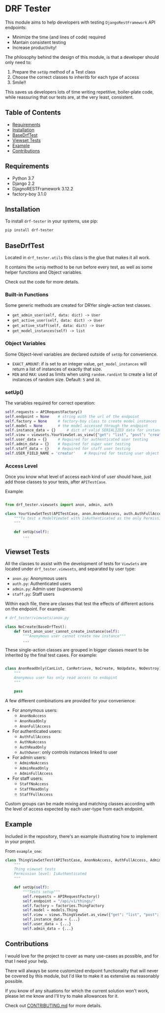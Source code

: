 # DRF Tester

This module aims to help developers with testing `DjangoRestFramework` API endpoints:

- Minimize the time (and lines of code) required
- Mantain consistent testing
- Increase productivity!

The philosophy behind the design of this module, is that a developer should only need to:

1. Prepare the `setUp` method of a Test class
2. Choose the correct classes to inheritb for each type of access
3. Smile!!

This saves us developers lots of time writing repetitive, boiler-plate code, while reassuring that our tests are, at the very least, consistent.


## Table of Contents

- [Requirements](#requirements)
- [Installation](#installation)
- [BaseDrfTest](#basedrftest)
- [Viewset Tests](#viewset-tests)
- [Example](#example)
- [Contributions](#contributions)

## Requirements

- Python 3.7
- Django 2.2
- DjagnoRESTFramework 3.12.2
- factory-boy 3.1.0

## Installation

To install `drf-tester` in your systems, use pip:

```bash
pip install drf-tester
```


## BaseDrfTest

Located in `drf_tester.utils` this class is the glue that makes it all work.

It contains the `setUp` method to be run before every test, as well as some helper functions and Object variables.

Check out the code for more details.

### Built-in Functions

Some generic methods are created for DRYer single-action test classes.

- `get_admin_user(self, data: dict) -> User`
- `get_active_user(self, data: dict) -> User`
- `get_active_staff(self, data: dict) -> User`
- `get_model_instances(self) -> list`

### Object Variables

Some Object-level variables are declared outside of `setUp` for convenience.

- `EXACT_AMOUNT`: if is set to an integer value, `get_model_instances` will return a list of instances of exactly that size.
- `MIN` and `MAX`: used as limits when using `random.randint` to create a list of instances of random size. Default: `5` and `10`.

### setUp()

The variables required for correct operation:

```python
self.requests = APIRequestFactory()
self.endpoint = None    # string with the url of the endpoint
self.factory = None     # factory-boy class to create model instances
self.model = None       # the model accessed through the endpoint
self.instance_data = {}     # dict of valid SERIALIZED data for instance creation
self.view = viewsets.YourViewSet.as_view({"get": "list", "post": "create", "put": "update", "delete": "destroy"})
self.user_data = {}     # Required for authenticated user testing
self.admin_data = {}    # Required for super user testing
self.staff_data = {}    # Required for staff user testing
self.USER_FIELD_NAME = 'creator'    # Required for testing user object access
```

### Access Level

Once you know what level of access each kind of user should have, just add those classes to your tests, after `APITestCase`.

Example:

```python

from drf_tester.viewsets import anon, admin, auth

class YourViewSetTest(APITestCase, anon.AnonNoAccess, auth.AuthFullAccess, admin.AdminFullAccess):
    """To test a ModelViewSet with IsAuthenticated as the only Permission
    """

    def setUp(self):
        ...

```

## Viewset Tests

All the classes to assist with the development of tests for `ViewSets` are located under `drf_tester.viewsets`, and separated by user type:

- `anon.py`: Anonymous users
- `auth.py`: Authenticated users
- `admin.py`: Admin user (superusers)
- `staff.py`: Staff users

Within each file, there are classes that test the effects of different actions on the endpoint. For example:

```python
# drf_tester/viewsets/anon.py

class NoCreate(BaseDrfTest):
    def test_anon_user_cannot_create_instance(self):
        """Anonymous user cannot create new instance"""
        ...

```

These single-action classes are grouped in bigger classes meant to be inherited by the final test cases. For example:

```python

class AnonReadOnly(CanList, CanRetrieve, NoCreate, NoUpdate, NoDestroy):
    """
    Anonymous user has only read access to endopint
    """

    pass

```

A few different combinations are provided for your convenience:

- For anonymous users:
    - `AnonNoAccess`
    - `AnonReadOnly`
    - `AnonFullAccess`
- For authenticated users:
    - `AuthFullAccess`
    - `AuthNoAccess`
    - `AuthReadOnly`
    - `AuthOwner`: only controls instances linked to user
- For admin users:
    - `AdminNoAccess`
    - `AdminReadOnly`
    - `AdminFullAccess`
- For staff users:
    - `StaffNoAccess`
    - `StaffReadOnly`
    - `StaffFullAccess`


Custom groups can be made mixing and matching classes according with the level of access expected by each user-type from each endpoint.



## Example

Included in the repository, there's an example illustrating how to implement in your project.

From `example_one`:

```python
class ThingViewSetTest(APITestCase, AnonNoAccess, AuthFullAccess, AdminFullAccess):
    """
    Thing viewset tests
    Permission level: IsAuthenticated
    """

    def setUp(self):
        """Tests setup"""
        self.requests = APIRequestFactory()
        self.endpoint = "/api/v1/things/"
        self.factory = factories.ThingFactory
        self.model = models.Thing
        self.view = views.ThingViewSet.as_view({"get": "list", "post": "create", "put": "update", "delete": "destroy"})
        self.instance_data = {...}
        self.user_data = {...}
        self.admin_data = {...}
```


## Contributions

I would love for the project to cover as many use-cases as possible, and for that I need your help.

There will always be some customized endpoint functionality that will never be covered by this module, but I'd like to make it as extensive as reasonably possible.

If you know of any situations for which the current solution won't work, please let me know and I'll try to make allowances for it.

Check out [CONTRIBUTING.md](contributing.md) for more details.
